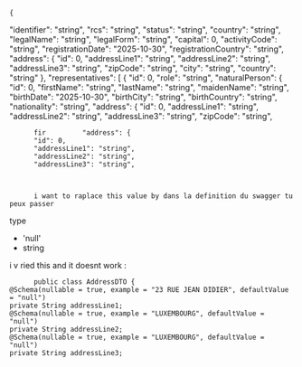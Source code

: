 
    {
  "identifier": "string",
  "rcs": "string",
  "status": "string",
  "country": "string",
  "legalName": "string",
  "legalForm": "string",
  "capital": 0,
  "activityCode": "string",
  "registrationDate": "2025-10-30",
  "registrationCountry": "string",
  "address": {
    "id": 0,
    "addressLine1": "string",
    "addressLine2": "string",
    "addressLine3": "string",
    "zipCode": "string",
    "city": "string",
    "country": "string"
  },
  "representatives": [
    {
      "id": 0,
      "role": "string",
      "naturalPerson": {
        "id": 0,
        "firstName": "string",
        "lastName": "string",
        "maidenName": "string",
        "birthDate": "2025-10-30",
        "birthCity": "string",
        "birthCountry": "string",
        "nationality": "string",
        "address": {
          "id": 0,
          "addressLine1": "string",
          "addressLine2": "string",
          "addressLine3": "string",
          "zipCode": "string",




          fir         "address": {
          "id": 0,
          "addressLine1": "string",
          "addressLine2": "string",
          "addressLine3": "string",



          i want to raplace this value by dans la definition du swagger tu peux passer 

type
 - 'null'
 - string


i v ried this and it doesnt work :

          public class AddressDTO {
    @Schema(nullable = true, example = "23 RUE JEAN DIDIER", defaultValue = "null")
    private String addressLine1;
    @Schema(nullable = true, example = "LUXEMBOURG", defaultValue = "null")
    private String addressLine2;
    @Schema(nullable = true, example = "LUXEMBOURG", defaultValue = "null")
    private String addressLine3;


    
